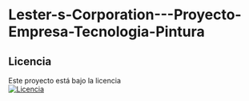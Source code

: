 # Lester-s-Corporation---Proyecto-Empresa-Tecnologia-Pintura












## Licencia  

Este proyecto está bajo la licencia  
[![Licencia](https://img.shields.io/badge/Apache%202.0-blue.svg)](LICENSE)
